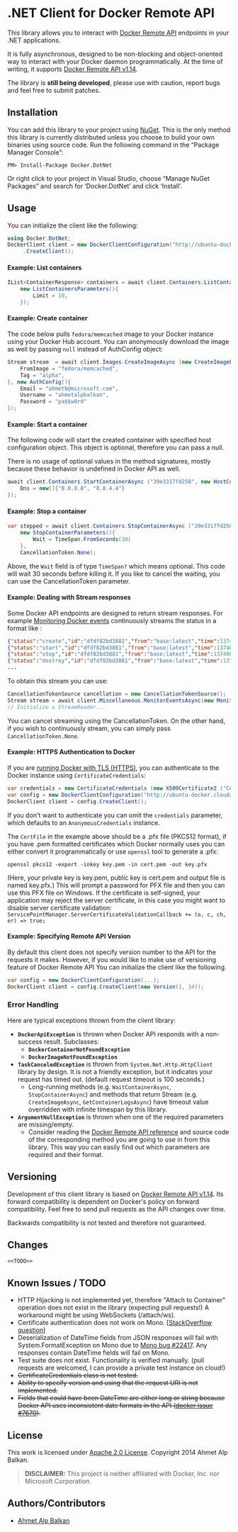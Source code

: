# .NET Client for Docker Remote API

This library allows you to interact with [Docker Remote API][docker-remote-api]  endpoints in your .NET applications. 

It is fully asynchronous, designed to be non-blocking and object-oriented way to interact with your Docker daemon programmatically. At the time of writing, it supports [Docker Remote API v1.14][v1.14].

The library is **still being developed**, please use with caution, report bugs and feel free to submit patches.

## Installation

You can add this library to your project using [NuGet](nuget). This is the only method this library is currently distributed unless you choose to build your own binaries using source code. Run the following command in the “Package Manager Console”:

    PM> Install-Package Docker.DotNet
    
Or right click to your project in Visual Studio, choose “Manage NuGet Packages” and search for ‘Docker.DotNet’ and click ‘Install’.

## Usage

You can initialize the client like the following:

```csharp
using Docker.DotNet;
DockerClient client = new DockerClientConfiguration("http://ubuntu-docker.cloudapp.net:4243")
     .CreateClient();
```

#### Example: List containers

```csharp
IList<ContainerResponse> containers = await client.Containers.ListContainersAsync(
	new ListContainersParameters(){
		Limit = 10,
    });
```

#### Example: Create container

The code below pulls `fedora/memcached` image to your Docker instance using your Docker Hub account. You can anonymously download the image as well by passing `null` instead of AuthConfig object:

```csharp
Stream stream  = await client.Images.CreateImageAsync (new CreateImageParameters () {
	FromImage = "fedora/memcached",
	Tag = "alpha",
}, new AuthConfig(){
	Email = "ahmetb@microsoft.com",
	Username = "ahmetalpbalkan",
	Password = "pa$$w0rd"
});
```

#### Example: Start a container

The following code will start the created container with specified host configuration object. This object is optional, therefore you can pass a null.

There is no usage of optional values in the method signatures, mostly because these behavior is undefined in Docker API as well.

```csharp
await client.Containers.StartContainerAsync ("39e3317fd258", new HostConfig(){
	Dns = new[]{"8.8.8.8", "8.8.4.4"}
});
```

#### Example: Stop a container

```csharp
var stopped = await client.Containers.StopContainerAsync ("39e3317fd258",
    new StopContainerParameters(){
        Wait = TimeSpan.FromSeconds(30)
    },
    CancellationToken.None);
```

Above, the `Wait` field is of type `TimeSpan?` which means optional. This code will wait 30 seconds before killing it. If you like to cancel the waiting, you can use the CancellationToken parameter.

#### Example: Dealing with Stream responses

Some Docker API endpoints are designed to return stream responses. For example [Monitoring Docker events](https://docs.docker.com/reference/api/docker_remote_api_v1.13/#monitor-dockers-events) continuously streams the status in a format like :

```json
{"status":"create","id":"dfdf82bd3881","from":"base:latest","time":1374067924}
{"status":"start","id":"dfdf82bd3881","from":"base:latest","time":1374067924}
{"status":"stop","id":"dfdf82bd3881","from":"base:latest","time":1374067966}
{"status":"destroy","id":"dfdf82bd3881","from":"base:latest","time":1374067970}
...
```

To obtain this stream you can use:

```csharp
CancellationTokenSource cancellation = new CancellationTokenSource();
Stream stream = await client.Miscellaneous.MonitorEventsAsync(new MonitorDockerEventsParameters(), cancellation.Token);
// Initialize a StreamReader...
```

You can cancel streaming using the CancellationToken. On the other hand, if you wish to continuously stream, you can simply pass `CancellationToken.None`.

#### Example: HTTPS Authentication to Docker

If you are [running Docker with TLS (HTTPS)][docker-tls], you can authenticate to the Docker instance using `CertificateCredentials`:

```csharp
var credentials = new CertificateCredentials (new X509Certificate2 ("CertFile", "Password"));
var config = new DockerClientConfiguration("http://ubuntu-docker.cloudapp.net:4243", credentials);
DockerClient client = config.CreateClient();
```

If you don't want to authenticate you can omit the `credentials` parameter, which defaults to an `AnonymousCredentials` instance.

The `CertFile` in the example above should be a .pfx file (PKCS12 format), if you have .pem formatted certificates which Docker normally uses you can either convert it programmatically or use `openssl` tool to generate a .pfx:

    openssl pkcs12 -export -inkey key.pem -in cert.pem -out key.pfx

(Here, your private key is key.pem, public key is cert.pem and output file is named key.pfx.) This will prompt a password for PFX file and then you can use this PFX file on Windows. If the certificate is self-signed, your application may reject the server certificate, in this case you might want to disable server certificate validation: `ServicePointManager.ServerCertificateValidationCallback += (o, c, ch, er) => true;`

#### Example: Specifying Remote API Version

By default this client does not specify version number to the API for the requests it makes. However, if you would like to make use of versioning feature of Docker Remote API You can initialize the client like the following.

```csharp
var config = new DockerClientConfiguration(...);
DockerClient client = config.CreateClient(new Version(1, 14));
```

### Error Handling
	
Here are typical exceptions thrown from the client library:

* **`DockerApiException`** is thrown when Docker API responds with a non-success result. Subclasses:
    * **``DockerContainerNotFoundException``**
    * **``DockerImageNotFoundException``**
* **`TaskCanceledException`** is thrown from `System.Net.Http.HttpClient` library by design. It is not a friendly exception, but it indicates your request has timed out. (default request timeout is 100 seconds.) 
    * Long-running methods (e.g. `WaitContainerAsync`, `StopContainerAsync`) and methods that return Stream (e.g. `CreateImageAsync`, `GetContainerLogsAsync`) have timeout value overridden with infinite timespan by this library.
* **`ArgumentNullException`** is thrown when one of the required parameters are missing/empty.
    * Consider reading the [Docker Remote API reference](docker-remote-api) and source code of the corresponding method you are going to use in from this library. This way you can easily find out which parameters are required and their format.

## Versioning

Development of this client library is based on [Docker Remote API v1.14][v1.14]. Its forward compatibility is dependent on Docker's policy on forward compatibility. Feel free to send pull requests as the API changes over time.

Backwards compatibility is not tested and therefore not guaranteed.

## Changes

`<<TODO>>`

## Known Issues / TODO

* HTTP Hijacking is not implemented yet, therefore "Attach to Container" operation does not exist in the library (expecting pull requests!) A workaround might be using WebSockets (/attach/ws).
* Certificate authentication does not work on Mono. [[StackOverflow question](http://stackoverflow.com/questions/25495056/using-custom-ssl-client-certificates-system-net-httpclient-on-mono)]
* Deserialization of DateTime fields from JSON responses will fail with System.FormatException on Mono due to [Mono bug #22417](https://bugzilla.xamarin.com/show_bug.cgi?id=22417). Any responses contain DateTime fields will fail on Mono.
* Test suite does not exist. Functionality is verified manually. (pull requests are welcomed, I can provide a private test instance on cloud!)
* ~~CertificateCredentials class is not tested.~~
* ~~Ability to specify version and using that the request URI is not implemented.~~
* ~~Fields that could have been DateTime are either long or string because Docker API uses inconsistent date formats in the API ([docker issue #7670](https://github.com/docker/docker/issues/7670)).~~

## License

This work is licensed under [Apache 2.0 License](LICENSE). Copyright 2014 Ahmet Alp Balkan.

> **DISCLAIMER:** This project is neither affiliated with Docker, Inc. nor Microsoft Corporation.

## Authors/Contributors

* [Ahmet Alp Balkan](http://ahmetalpbalkan.com)


[docker-remote-api]: https://docs.docker.com/reference/api/docker_remote_api/
[v1.14]: https://docs.docker.com/reference/api/docker_remote_api_v1.14/
[docker-tls]: https://docs.docker.com/articles/https/
[nuget]: http://www.nuget.org
